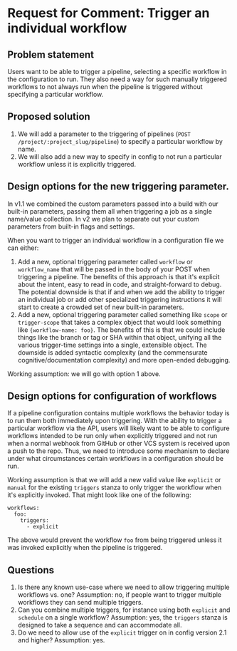 # Request for Comment: Trigger an individual workflow

## Problem statement
Users want to be able to trigger a pipeline, selecting a specific workflow in the configuration to run. They also need a way for such manually triggered workflows to not always run when the pipeline is triggered without specifying a particular workflow.

## Proposed solution
1. We will add a parameter to the triggering of pipelines (`POST /project/:project_slug/pipeline`) to specify a particular workflow by name.
2. We will also add a new way to specify in config to not run a particular workflow unless it is explicitly triggered.

## Design options for the new triggering parameter.
In v1.1 we combined the custom parameters passed into a build with our built-in parameters, passing them all when triggering a job as a single name/value collection. In v2 we plan to separate out your custom parameters from built-in flags and settings.

When you want to trigger an individual workflow in a configuration file we can either:

1. Add a new, optional triggering parameter called `workflow` or `workflow_name` that will be passed in the body of your POST when triggering a pipeline. The benefits of this approach is that it's explicit about the intent, easy to read in code, and straight-forward to debug. The potential downside is that if and when we add the ability to trigger an individual job or add other specialized triggering instructions it will start to create a crowded set of new built-in parameters.
2.  Add a new, optional triggering parameter called something like `scope` or `trigger-scope` that takes a complex object that would look something like `{workflow-name: foo}`. The benefits of this is that we could include things like the branch or tag or SHA within that object, unifying all the various trigger-time settings into a single, extensible object. The downside is added syntactic complexity (and the commensurate cognitive/documentation complexity) and more open-ended debugging.

Working assumption: we will go with option 1 above.

## Design options for configuration of workflows
If a pipeline configuration contains multiple workflows the behavior today is to run them both immediately upon triggering. With the ability to trigger a particular workflow via the API, users will likely want to be able to configure workflows intended to be run only when explicitly triggered and not run when a normal webhook from GitHub or other VCS system is received upon a push to the repo. Thus, we need to introduce some mechanism to declare under what circumstances certain workflows in a configuration should be run.

Working assumption is that we will add a new valid value like `explicit` or `manual` for the existing `triggers` stanza to only trigger the workflow when it's explicitly invoked. That might look like one of the following:

```
workflows:
  foo:
    triggers:
      - explicit
```

The above would prevent the workflow `foo` from being triggered unless it was invoked explicitly when the pipeline is triggered.

## Questions

1. Is there any known use-case where we need to allow triggering multiple workflows vs. one? Assumption: no, if people want to trigger multiple workflows they can send multiple triggers.
2. Can you combine multiple triggers, for instance using both `explicit` and `schedule` on a single workflow? Assumption: yes, the `triggers` stanza is designed to take a sequence and can accommodate all.
3. Do we need to allow use of the `explicit` trigger on in config version 2.1 and higher? Assumption: yes.
